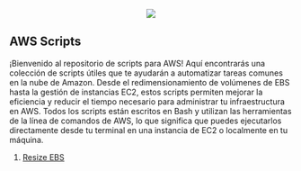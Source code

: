 <p align="center">
  <img src="https://user-images.githubusercontent.com/126183973/225889430-6fd03299-176f-454c-90b4-5e149c888c3b.png" />
</p>

## **AWS Scripts**

¡Bienvenido al repositorio de scripts para AWS! Aquí encontrarás una colección de scripts útiles que te ayudarán a automatizar tareas comunes en la nube de Amazon. Desde el redimensionamiento de volúmenes de EBS hasta la gestión de instancias EC2, estos scripts permiten mejorar la eficiencia y reducir el tiempo necesario para administrar tu infraestructura en AWS. Todos los scripts están escritos en Bash y utilizan las herramientas de la línea de comandos de AWS, lo que significa que puedes ejecutarlos directamente desde tu terminal en una instancia de EC2 o localmente en tu máquina.

1. [Resize EBS](https://github.com/ccalvop/AWS-Scripts/tree/main/resize_EBS)

